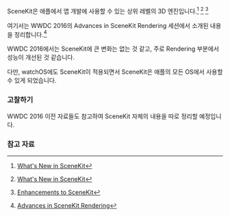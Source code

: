 SceneKit은 애플에서 앱 개발에 사용할 수 있는 상위 레벨의 3D 엔진입니다.[^WWDC_2013]  [^WWDC_2014]  [^WWDC_2015]

여기서는 WWDC 2016의 Advances in SceneKit Rendering 세션에서 소개된 내용을 정리합니다.[^WWDC_2016]

WWDC 2016에서는 SceneKit에 큰 변화는 없는 것 같고, 주로 Rendering 부분에서 성능이 개선된 것 같습니다. 

다만, watchOS에도 SceneKit이 적용되면서 SceneKit은 애플의 모든 OS에서 사용할 수 있게 되었습니다.

### 고찰하기

WWDC 2016 이전 자료들도 참고하여 SceneKit 자체의 내용을 따로 정리할 예정입니다.

### 참고 자료

[^WWDC_2013]: [What's New in SceneKit](https://developer.apple.com/videos/play/wwdc2013/500/) 

[^WWDC_2014]: [What's New in SceneKit](https://developer.apple.com/videos/play/wwdc2014/609/) 

[^WWDC_2015]: [Enhancements to SceneKit](https://developer.apple.com/videos/play/wwdc2015/606/) 

[^WWDC_2016]: [Advances in SceneKit Rendering](https://developer.apple.com/videos/play/wwdc2016/609/)


